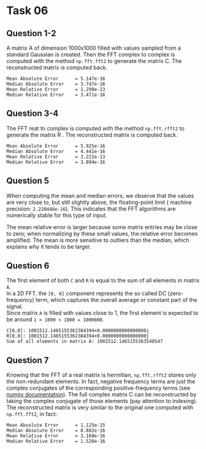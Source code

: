 
# Task 06

## Question 1-2
A  matrix A of dimension 1000x1000 filled with values sampled from a standard Gaussian is created. Then the FFT complex to complex is computed  with the method `np.fft.fft2` to generate the matrix C.  The reconstructed matrix is computed back.
```
Mean Absolute Error      = 5.147e-16
Median Absolute Error    = 3.747e-16
Mean Relative Error      = 1.290e-13
Median Relative Error    = 3.471e-16
```

## Question 3-4
The FFT reat to complex is computed with the method `np.fft.rfft2` to generate the matrix R .  The reconstructed matrix is computed back.

```
Mean Absolute Error      = 5.925e-16
Median Absolute Error    = 4.441e-16
Mean Relative Error      = 3.222e-13
Median Relative Error    = 3.894e-16
```

## Question 5

When computing the mean and median errors, we observe that the values are very close to, but still slightly above, the floating-point limit ( machine precision: `2.220446e-16`). This indicates that the FFT algorithms are numerically stable for this type of input.

The mean relative error  is larger because some matrix entries may be close to zero; when normalizing by these small values, the relative error becomes amplified. The mean is more sensitive to outliers than the median, which explains why it tends to be larger.


## Question 6 
The first element of both `C` and `R` is equal to the sum of all elements in matrix `A`.  
In a 2D FFT, the `[0, 0]` component represents the so called DC (zero-frequency) term, which captures the overall average or constant part of the signal.  
Since matrix `A` is filled with values close to 1, the first element is expected to be around `1 × 1000 × 1000 = 1000000`.

```
C[0,0]: 1001512.1465155362384394+0.0000000000000000j
R[0,0]: 1001512.1465155362384394+0.0000000000000000j
Sum of all elements in matrix A: 1001512.1465155363548547
```


## Question 7
Knowing that the FFT of a real matrix is hermitian, `np.fft.rfft2` stores only the non-redundant elements. In fact, negative frequency terms are just the complex conjugates of the corresponding positive-frequency terms (see [numpy documentation](https://numpy.org/doc/stable/reference/generated/numpy.fft.rfft2.html)). The full complex matrix C can be reconstructed by taking the complex conjugate of those elements (pay attention to indexing).  The reconstructed matrix is very similar to the original one computed with `np.fft.fft2`, in fact:
```
Mean Absolute Error      = 1.125e-15
Median Absolute Error    = 8.882e-16
Mean Relative Error      = 3.160e-16
Median Relative Error    = 1.526e-16
```

